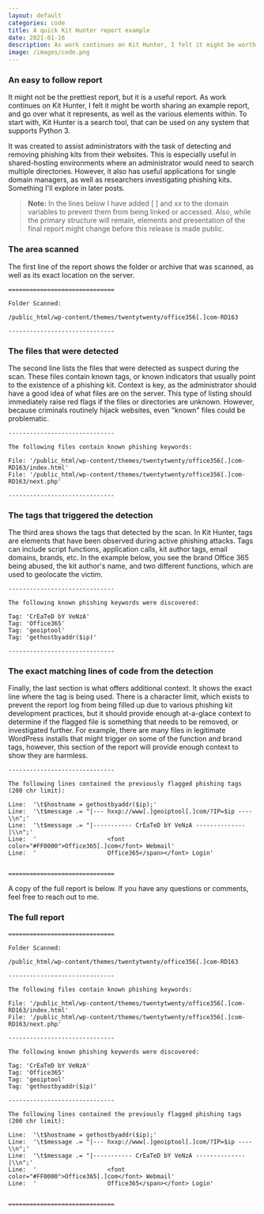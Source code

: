```yaml
---
layout: default
categories: code
title: A quick Kit Hunter report example
date: 2021-01-16
description: As work continues on Kit Hunter, I felt it might be worth sharing an example report, and go over what it represents, as well as the various elements within.
image: /images/code.png
---
```


### An easy to follow report

It might not be the prettiest report, but it is a useful report. As work continues on Kit Hunter, I felt it might be worth sharing an example report, and go over what it represents, as well as the various elements within. To start with, Kit Hunter is a search tool, that can be used on any system that supports Python 3.

It was created to assist administrators with the task of detecting and removing phishing kits from their websites. This is especially useful in shared-hosting environments where an administrator would need to search multiple directories. However, it also has useful applications for single domain managers, as well as researchers investigating phishing kits. Something I'll explore in later posts.

>**Note:** In the lines below I have added [ ] and xx to the domain variables to prevent them from being linked or accessed. Also, while the primary structure will remain, elements and presentation of the final report might change before this release is made public.

### The area scanned

The first line of the report shows the folder or archive that was scanned, as well as its exact location on the server.

```
==============================

Folder Scanned:

/public_html/wp-content/themes/twentytwenty/office356[.]com-RD163

------------------------------
```

### The files that were detected

The second line lists the files that were detected as suspect during the scan. These files contain known tags, or known indicators that usually point to the existence of a phishing kit. Context is key, as the administrator should have a good idea of what files are on the server. This type of listing should immediately raise red flags if the files or directories are unknown. However, because criminals routinely hijack websites, even "known" files could be problematic.

```
------------------------------

The following files contain known phishing keywords:

File: '/public_html/wp-content/themes/twentytwenty/office356[.]com-RD163/index.html'
File: '/public_html/wp-content/themes/twentytwenty/office356[.]com-RD163/next.php'

------------------------------
```

### The tags that triggered the detection

The third area shows the tags that detected by the scan. In Kit Hunter, tags are elements that have been observed during active phishing attacks. Tags can include script functions, application calls, kit author tags, email domains, brands, etc. In the example below, you see the brand Office 365 being abused, the kit author's name, and two different functions, which are used to geolocate the victim.

```
------------------------------

The following known phishing keywords were discovered:

Tag: 'CrEaTeD bY VeNzA'
Tag: 'Office365'
Tag: 'geoiptool'
Tag: 'gethostbyaddr($ip)'

------------------------------
```

### The exact matching lines of code from the detection

Finally, the last section is what offers additional context. It shows the exact line where the tag is being used. There is a character limit, which exists to prevent the report log from being filled up due to various phishing kit development practices, but it should provide enough at-a-glace context to determine if the flagged file is something that needs to be removed, or investigated further. For example, there are many files in legitimate WordPress installs that might trigger on some of the function and brand tags, however, this section of the report will provide enough context to show they are harmless.

```
------------------------------

The following lines contained the previously flagged phishing tags (200 chr limit):

Line:  '\t$hostname = gethostbyaddr($ip);'
Line:  '\t$message .= "|--- hxxp://www[.]geoiptool[.]com/?IP=$ip ----\\n";'
Line:  '\t$message .= "|----------- CrEaTeD bY VeNzA --------------|\\n";'
Line:  '                    <font color="#FF0000">Office365[.]com</font> Webmail'
Line:  '                    Office365</span></font> Login'


==============================
```
A copy of the full report is below. If you have any questions or comments, feel free to reach out to me.

### The full report

```
==============================

Folder Scanned:

/public_html/wp-content/themes/twentytwenty/office356[.]com-RD163

------------------------------

The following files contain known phishing keywords:

File: '/public_html/wp-content/themes/twentytwenty/office356[.]com-RD163/index.html'
File: '/public_html/wp-content/themes/twentytwenty/office356[.]com-RD163/next.php'

------------------------------

The following known phishing keywords were discovered:

Tag: 'CrEaTeD bY VeNzA'
Tag: 'Office365'
Tag: 'geoiptool'
Tag: 'gethostbyaddr($ip)'

------------------------------

The following lines contained the previously flagged phishing tags (200 chr limit):

Line:  '\t$hostname = gethostbyaddr($ip);'
Line:  '\t$message .= "|--- hxxp://www[.]geoiptool[.]com/?IP=$ip ----\\n";'
Line:  '\t$message .= "|----------- CrEaTeD bY VeNzA --------------|\\n";'
Line:  '                    <font color="#FF0000">Office365[.]com</font> Webmail'
Line:  '                    Office365</span></font> Login'


==============================
```
